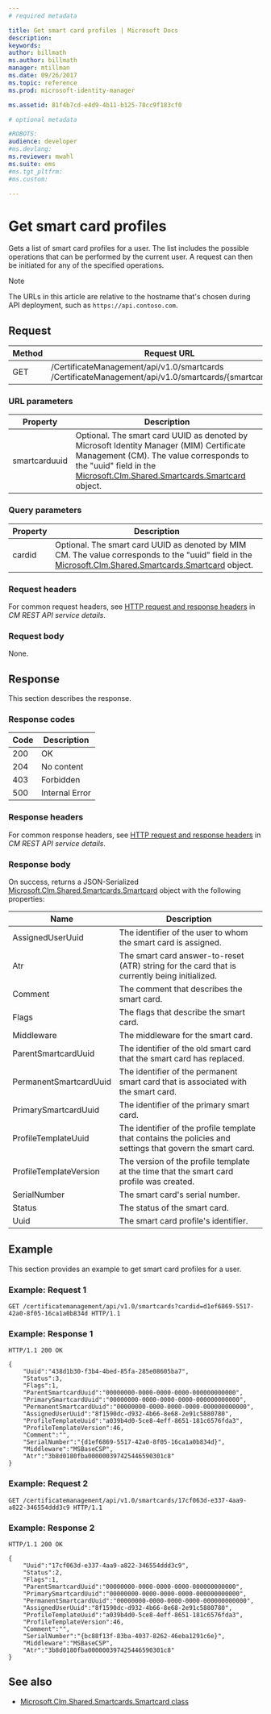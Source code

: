 ```yaml
---
# required metadata

title: Get smart card profiles | Microsoft Docs
description:
keywords:
author: billmath
ms.author: billmath
manager: mtillman
ms.date: 09/26/2017
ms.topic: reference
ms.prod: microsoft-identity-manager

ms.assetid: 81f4b7cd-e4d9-4b11-b125-78cc9f183cf0

# optional metadata

#ROBOTS:
audience: developer
#ms.devlang:
ms.reviewer: mwahl
ms.suite: ems
#ms.tgt_pltfrm:
#ms.custom:

---
```


# Get smart card profiles
Gets a list of smart card profiles for a user. The list includes the possible operations that can be performed by the current user. A request can then be initiated for any of the specified operations.

>[!NOTE]
>The URLs in this article are relative to the hostname that's chosen during API deployment, such as `https://api.contoso.com`.

## Request

Method  |Request URL  
---------|---------
GET     |/CertificateManagement/api/v1.0/smartcards <br/> /CertificateManagement/api/v1.0/smartcards/{smartcarduuid}


### URL parameters

Property| Description
---------|--------
smartcarduuid | Optional. The smart card UUID as denoted by Microsoft Identity Manager (MIM) Certificate Management (CM). The value corresponds to the "uuid" field in the [Microsoft.Clm.Shared.Smartcards.Smartcard](http://msdn.microsoft.com/library/microsoft.clm.shared.smartcards.smartcard.aspx) object.

### Query parameters

Property| Description
---------|--------
cardid | Optional. The smart card UUID as denoted by MIM CM. The value corresponds to the "uuid" field in the [Microsoft.Clm.Shared.Smartcards.Smartcard](http://msdn.microsoft.com/library/microsoft.clm.shared.smartcards.smartcard.aspx) object.

### Request headers
For common request headers, see [HTTP request and response headers](certificate-management-rest-api-service-details.md#http-request-and-response-headers) in *CM REST API service details*.

### Request body
None.

## Response
This section describes the response.

### Response codes

Code  |Description  
---------|---------
200 | OK
204 | No content
403 | Forbidden
500 | Internal Error

### Response headers
For common response headers, see [HTTP request and response headers](certificate-management-rest-api-service-details.md#http-request-and-response-headers) in *CM REST API service details*.

### Response body
On success, returns a JSON-Serialized [Microsoft.Clm.Shared.Smartcards.Smartcard](http://msdn.microsoft.com/library/microsoft.clm.shared.smartcards.smartcard.aspx) object with the following properties:

Name | Description
-----|-----------
AssignedUserUuid | The identifier of the user to whom the smart card is assigned.
Atr | The smart card answer-to-reset (ATR) string for the card that is currently being initialized.
Comment | The comment that describes the smart card.
Flags | The flags that describe the smart card.
Middleware | The middleware for the smart card.
ParentSmartcardUuid | The identifier of the old smart card that the smart card has replaced.
PermanentSmartcardUuid | The identifier of the permanent smart card that is associated with the smart card.
PrimarySmartcardUuid | The identifier of the primary smart card.
ProfileTemplateUuid | The identifier of the profile template that contains the policies and settings that govern the smart card.
ProfileTemplateVersion | The version of the profile template at the time that the smart card profile was created.
SerialNumber | The smart card's serial number.
Status | The status of the smart card.
Uuid | The smart card profile's identifier.

## Example
This section provides an example to get smart card profiles for a user.

### Example: Request 1

```
GET /certificatemanagement/api/v1.0/smartcards?cardid=d1ef6869-5517-42a0-8f05-16ca1a0b834d HTTP/1.1
```

### Example: Response 1

```
HTTP/1.1 200 OK

{
    "Uuid":"438d1b30-f3b4-4bed-85fa-285e08605ba7",
    "Status":3,
    "Flags":1,
    "ParentSmartcardUuid":"00000000-0000-0000-0000-000000000000",
    "PrimarySmartcardUuid":"00000000-0000-0000-0000-000000000000",
    "PermanentSmartcardUuid":"00000000-0000-0000-0000-000000000000",
    "AssignedUserUuid":"8f1590dc-d932-4b66-8e68-2e91c5880780",
    "ProfileTemplateUuid":"a039b4d0-5ce8-4eff-8651-181c6576fda3",
    "ProfileTemplateVersion":46,
    "Comment":"",
    "SerialNumber":"{d1ef6869-5517-42a0-8f05-16ca1a0b834d}",
    "Middleware":"MSBaseCSP",
    "Atr":"3b8d0180fba000000397425446590301c8"
}
```       

### Example: Request 2

```
GET /certificatemanagement/api/v1.0/smartcards/17cf063d-e337-4aa9-a822-346554ddd3c9 HTTP/1.1
```

### Example: Response 2

```
HTTP/1.1 200 OK

{
    "Uuid":"17cf063d-e337-4aa9-a822-346554ddd3c9",
    "Status":2,
    "Flags":1,
    "ParentSmartcardUuid":"00000000-0000-0000-0000-000000000000",
    "PrimarySmartcardUuid":"00000000-0000-0000-0000-000000000000",
    "PermanentSmartcardUuid":"00000000-0000-0000-0000-000000000000",
    "AssignedUserUuid":"8f1590dc-d932-4b66-8e68-2e91c5880780",
    "ProfileTemplateUuid":"a039b4d0-5ce8-4eff-8651-181c6576fda3",
    "ProfileTemplateVersion":46,
    "Comment":"",
    "SerialNumber":"{bc88f13f-83ba-4037-8262-46eba1291c6e}",
    "Middleware":"MSBaseCSP",
    "Atr":"3b8d0180fba000000397425446590301c8"
}
```     

## See also

- [Microsoft.Clm.Shared.Smartcards.Smartcard class](https://msdn.microsoft.com/library/microsoft.clm.shared.smartcards.smartcard.aspx)
